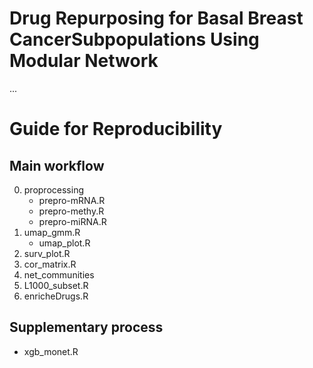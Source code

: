 # Drug Repurposing for Basal Breast CancerSubpopulations Using Modular Network
...
# Guide for Reproducibility

## Main workflow
0. proprocessing
    - prepro-mRNA.R
    - prepro-methy.R
    - prepro-miRNA.R
1. umap_gmm.R
   -  umap_plot.R 
2. surv_plot.R
3. cor_matrix.R
4. net_communities
5. L1000_subset.R
6. enricheDrugs.R
## Supplementary process
- xgb_monet.R